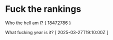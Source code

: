 # Fuck the rankings

Who the hell am I?
{ 18472786 }

What fucking year is it?
[ 2025-03-27T19:10:00Z ]

